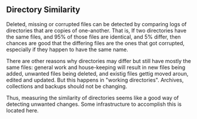 Directory Similarity
--------------------

Deleted, missing or corrupted files can be detected by comparing logs
of directories that are copies of one-another. That is, If two directories
have the same files, and 95% of those files are identical, and 5% differ,
then chances are good that the differing files are the ones that got
corrupted, especially if they happen to have the same name.

There are other reasons why directories may differ but still have mostly
the same files: general work and house-keeping will result in new files
being added, unwanted files being deleted, and existig files gettig moved
aroun, edited and updated. But this happens in "working directories".
Archives, collections and backups should not be changing.

Thus, measuring the similarity of directories seems like a good way of
detecting unwanted changes. Some infrastructure to accomplish this is
located here.
